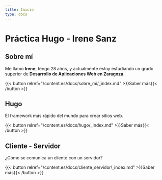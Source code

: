 ```yaml
---
title: Inicio
type: docs
---
```


# Práctica Hugo - Irene Sanz

## Sobre mí
Me llamo **Irene**, tengo 28 años, y actualmente estoy estudiando un grado superior de **Desarrollo de Aplicaciones Web en Zaragoza**.

{{< button relref="/content.es/docs/sobre_mi/_index.md" >}}Saber más{{< /button >}}


## Hugo
El framework más rápido del mundo para crear sitios web.

{{< button relref="/content.es/docs/hugo/_index.md" >}}Saber más{{< /button >}}



## Cliente - Servidor
¿Cómo se comunica un cliente con un servidor?

{{< button relref="/content.es/docs/cliente_servidor/_index.md" >}}Saber más{{< /button >}}